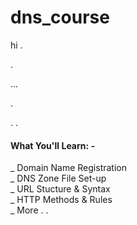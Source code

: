 # dns_course

hi
.


.  

...   

  
  
  .
  
.
.



#### What You'll Learn:   -  
_ Domain Name Registration  
_ DNS Zone File Set-up  
_ URL Stucture & Syntax  
_ HTTP Methods & Rules  
_ More . .  


 
  
   
   
   
